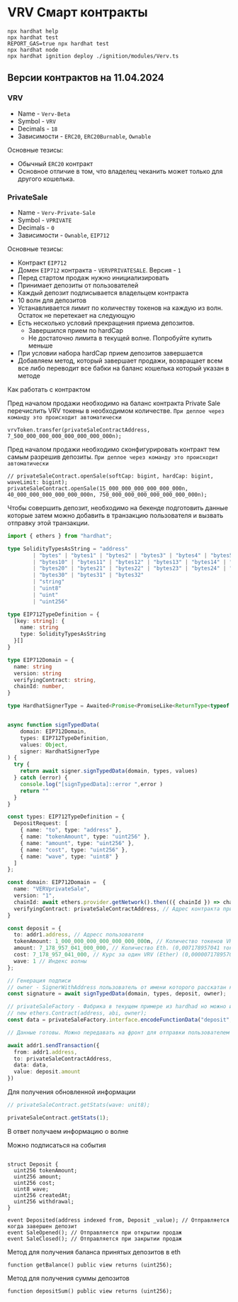 # VRV Смарт контракты


```shell
npx hardhat help
npx hardhat test
REPORT_GAS=true npx hardhat test
npx hardhat node
npx hardhat ignition deploy ./ignition/modules/Verv.ts
```

## Версии контрактов на 11.04.2024

### VRV

- Name - `Verv-Beta`
- Symbol - `VRV`
- Decimals - `18`
- Зависимости - `ERC20`, `ERC20Burnable`, `Ownable`

Основные тезисы:
- Обычный `ERC20` контракт
- Основное отличие в том, что владелец чеканить может только для другого кошелька. 


### PrivateSale

- Name - `Verv-Private-Sale`
- Symbol - `VPRIVATE`
- Decimals - `0`
- Зависимости - `Ownable`, `EIP712`

Основные тезисы:
- Контракт `EIP712`
- Домен `EIP712` контракта - `VERVPRIVATESALE`. Версия - `1`
- Перед стартом продаж нужно инициализировать
- Принимает депозиты от пользователей
- Каждый депозит подписывается владельцем контракта
- 10 волн для депозитов
- Устанавливается лимит по количеству токенов на каждую из волн. Остаток не перетекает на следующую
- Есть несколько условий прекращения приема депозитов. 
  - Завершился прием по hardCap
  - Не достаточно лимита в текущей волне. Попробуйте купить меньше
- При условии набора hardCap прием депозитов завершается
- Добавляем метод, который завершает продажи, возвращает всем все либо переводит все бабки на баланс 
  кошелька который указан в методе


Как работать с контрактом

Пред началом продажи необходимо на баланс контракта Private Sale перечислить VRV токены в необходимом 
количестве. `При деплое через команду это происходит автоматически` 

```
vrvToken.transfer(privateSaleContractAddress, 7_500_000_000_000_000_000_000_000n);
```

Пред началом продажи необходимо сконфигурировать контракт тем самым разрешив депозиты. `При деплое через команду это происходит автоматически`

```
// privateSaleContract.openSale(softCap: bigint, hardCap: bigint, waveLimit: bigint);
privateSaleContract.openSale(15_000_000_000_000_000_000n, 40_000_000_000_000_000_000n, 750_000_000_000_000_000_000_000n);
```


Чтобы совершить депозит, необходимо на бекенде подготовить данные которые затем можно добавить в транзакцию 
пользователя и вызвать отправку этой транзакции. 

```ts
import { ethers } from "hardhat";

type SolidityTypesAsString = "address"
        | "bytes" | "bytes1" | "bytes2" | "bytes3" | "bytes4" | "bytes5" | "bytes6" | "bytes7" | "bytes8" | "bytes9"
        | "bytes10" | "bytes11" | "bytes12" | "bytes13" | "bytes14" | "bytes15" | "bytes16" | "bytes17" | "bytes18" | "bytes19"
        | "bytes20" | "bytes21" | "bytes22" | "bytes23" | "bytes24" | "bytes25" | "bytes26" | "bytes27" | "bytes28" | "bytes29"
        | "bytes30" | "bytes31" | "bytes32"
        | "string"
        | "uint8"
        | "uint"
        | "uint256"

type EIP712TypeDefinition = {
  [key: string]: {
    name: string
    type: SolidityTypesAsString
  }[]
}

type EIP712Domain = {
  name: string
  version: string
  verifyingContract: string,
  chainId: number,
}

type HardhatSignerType = Awaited<Promise<PromiseLike<ReturnType<typeof ethers.getSigner>>>>


async function signTypedData(
    domain: EIP712Domain,
    types: EIP712TypeDefinition,
    values: Object,
    signer: HardhatSignerType
) {
  try {
    return await signer.signTypedData(domain, types, values)
  } catch (error) {
    console.log("[signTypedData]::error ",error )
    return ""
  }
}

const types: EIP712TypeDefinition = {
  DepositRequest: [
    { name: "to", type: "address" },
    { name: "tokenAmount", type: "uint256" },
    { name: "amount", type: "uint256" },
    { name: "cost", type: "uint256" },
    { name: "wave", type: "uint8" }
  ]
};

const domain: EIP712Domain =  {
  name: "VERVprivateSale",
  version: "1",
  chainId: await ethers.provider.getNetwork().then(({ chainId }) => chainId) as number, // ChainId лучше уточнить у Элькина в какой сети это будет расскатано 
  verifyingContract: privateSaleContractAddress, // Адрес контракта приватной продажи
}

const deposit = {
  to: addr1.address, // Адресс пользователя
  tokenAmount: 1_000_000_000_000_000_000_000n, // Количество токенов VRV. (1000 токенов Ether)
  amount: 7_178_957_041_000_000, // Количество Eth. (0,007178957041 токенов Ether)
  cost: 7_178_957_041_000, // Курс за один VRV (Ether) (0,000007178957041)
  wave: 1 // Индекс волны
};

// Генерация подписи 
// owner - SignerWithAddress пользователь от имени которого расскатан контракт
const signature = await signTypedData(domain, types, deposit, owner);

// privateSaleFactory - Фабрика в текущем примере из hardhad но можно и через ether вывать через
// new ethers.Contract(address, abi, owner);
const data = privateSaleFactory.interface.encodeFunctionData("deposit", [{...deposit, signature}]);

// Данные готовы. Можно передавать на фронт для отправки пользователем

await addr1.sendTransaction({
  from: addr1.address,
  to: privateSaleContractAddress,
  data: data,
  value: deposit.amount
})

```

Для получения обновленной информации 

```ts
// privateSaleContract.getStats(wave: unit8);

privateSaleContract.getStats(1);
```
В ответ получаем информацию о волне


Можно подписаться на события

```solidity

struct Deposit {
  uint256 tokenAmount;
  uint256 amount;
  uint256 cost;
  uint8 wave;
  uint256 createdAt;
  uint256 withdrawal;
}

event Deposited(address indexed from, Deposit _value); // Отправляется когда завершен депозит
event SaleOpened(); // Отправляется при открытии продаж
event SaleClosed(); // Отправляется при закрытии продаж

```
    

Метод для получения баланса принятых депозитов в eth 
```solidity
function getBalance() public view returns (uint256);
```

Метод для получения суммы депозитов
```solidity
function depositSum() public view returns (uint256);
```
